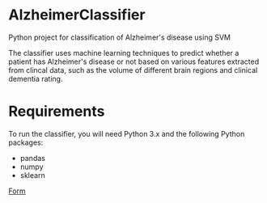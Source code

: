 # AlzheimerClassifier
Python project for classification of Alzheimer's disease using SVM

The classifier uses machine learning techniques to predict whether a patient has Alzheimer's disease or not
based on various features extracted from clincal data, such as the volume of different brain regions and clinical dementia rating.

# Requirements
To run the classifier, you will need Python 3.x and the following Python packages:
- pandas
- numpy
- sklearn

<a href="https://wojcikkuba.github.io/AlzheimerClassifier/templates/index.html">Form</a>
